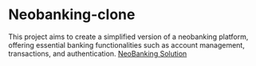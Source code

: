 # Neobanking-clone
This project aims to create a simplified version of a neobanking platform, offering essential banking functionalities such as account management, transactions, and authentication.
<a href="https://miracuves.com/product/neobanking/">NeoBanking Solution</a>
